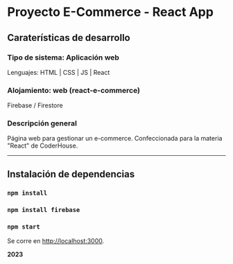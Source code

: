 # Proyecto E-Commerce - React App

## Caraterísticas de desarrollo

### Tipo de sistema: Aplicación web
Lenguajes: HTML | CSS | JS | React
### Alojamiento: web (react-e-commerce)
Firebase / Firestore

### Descripción general
Página web para gestionar un e-commerce.
Confeccionada para la materia "React" de CoderHouse.

-------------------------------------------------------------------------------------------------------

## Instalación de dependencias

### `npm install`
### `npm install firebase`
### `npm start`

Se corre en [http://localhost:3000](http://localhost:3000).

**2023**

